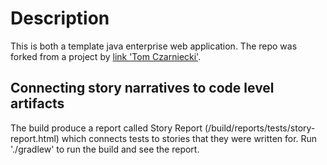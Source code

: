 Description
===========
This is both a template java enterprise web application. The repo was forked from a project by [link 'Tom Czarniecki'](#http://tomczarniecki.com).

Connecting story narratives to code level artifacts
---------------------------------------------------

The build produce a report called Story Report (/build/reports/tests/story-report.html) which connects tests to
stories that they were written for. Run './gradlew' to run the build and see the report.